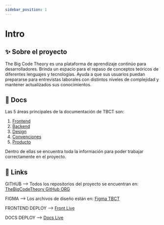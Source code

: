```yaml
---
sidebar_position: 1
---
```


# Intro

## ✨ Sobre el proyecto 

The Big Code Theory es una plataforma de aprendizaje continúo para desarrolladores. Brinda un espacio para el repaso de conceptos teóricos de diferentes lenguajes y tecnologías. Ayuda a que sus usuarios puedan prepararse para entrevistas laborales con distintos niveles de complejidad y mantener actualizados sus conocimientos. 

## 📝 Docs 

Las 5 áreas principales de la documentación de TBCT son:

1. [Frontend](/docs/category/frontend)  
2. [Backend](/docs/category/backend)  
3. [Design](/docs/category/design) 
4. [Convenciones](/docs/category/convenciones)  
5. [Producto](/docs/category/producto)  

Dentro de ellas se encuentra toda la información para poder trabajar correctamente en el proyecto.  

## 🔗 Links 

GITHUB --> Todos los repositorios del proyecto se encuentran en: [TheBigCodeTheory GitHub ORG](https://github.com/TheBigCodeTheory)

FIGMA --> Los archivos de diseño están en: [Figma TBCT](https://www.figma.com/file/SQWtZe1AmDqtkh26gTFBt7/TheBigCodeTheory?type=design&node-id=0%3A1&mode=design&t=jVD5VGXwixwIOkGt-1)  

FRONTEND DEPLOY --> [Front Live](https://tbct-frontend.vercel.app/)  

DOCS DEPLOY --> [Docs Live](https://tbct-documentation.vercel.app/)  